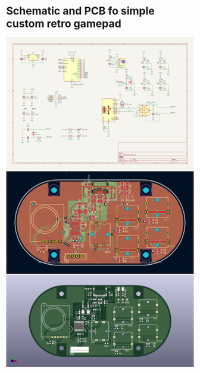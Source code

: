 # Schematic and PCB fo simple custom retro gamepad

![Schematic](Schematic.png)
![PCB](pcb.png)
![3D](3d.png)
